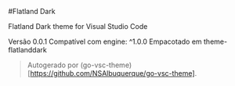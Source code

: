 #Flatland Dark

Flatland Dark theme for Visual Studio Code

Versão 0.0.1
Compatível com engine: ^1.0.0
Empacotado em theme-flatlanddark

> Autogerado por (go-vsc-theme)[https://github.com/NSAlbuquerque/go-vsc-theme].